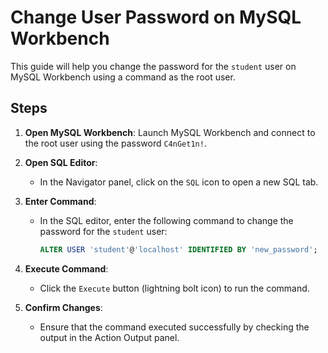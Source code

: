 # Change User Password on MySQL Workbench

This guide will help you change the password for the `student` user on MySQL Workbench using a command as the root user.

## Steps

1. **Open MySQL Workbench**: Launch MySQL Workbench and connect to the root user using the password `C4nGet1n!`.

2. **Open SQL Editor**:
    - In the Navigator panel, click on the `SQL` icon to open a new SQL tab.

3. **Enter Command**:
    - In the SQL editor, enter the following command to change the password for the `student` user:
      ```sql
      ALTER USER 'student'@'localhost' IDENTIFIED BY 'new_password';
      ```

4. **Execute Command**:
    - Click the `Execute` button (lightning bolt icon) to run the command.

5. **Confirm Changes**:
    - Ensure that the command executed successfully by checking the output in the Action Output panel.
